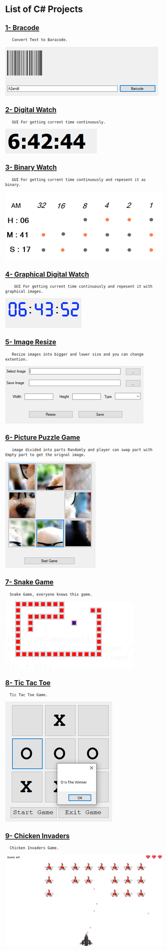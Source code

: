 # List of C# Projects

## [1- Bracode](C%23%20Projects/1-%20Barcode)
       Convert Text to Baracode.
       
![Barcode](/Graphics/Resources/Barcode.PNG)

## [2- Digital Watch](C%23%20Projects/2-%20Digital%20Watch)
       GUI For getting current time continuously.
       
![Barcode](/Graphics/Resources/digital_watch.PNG)

## [3- Binary Watch](/C%23%20Projects/3-%20Binary%20Watch)
       GUI For getting current time continuously and repesent it as binary.
       
![Barcode](/Graphics/Resources/binary_watch.PNG)

## [4- Graphical Digital Watch](/C%23%20Projects/4-%20Graphical%20Digital%20watch)
        GUI For getting current time continuously and repesent it with graphical images.
       
![Barcode](/Graphics/Resources/graphical_digital_watch.PNG)

## [5- Image Resize](/C%23%20Projects/5-%20Image%20Resize)
       Resize images into bigger and lower size and you can change extention.
       
![Barcode](/Graphics/Resources/image_resize.PNG)

## [6- Picture Puzzle Game](/C%23%20Projects/6-%20Picture%20Puzzle%20Game)
       image divided into parts Randomly and player can swap part with Empty part to get the orignal image.
       
![Barcode](/Graphics/Resources/puzzle_game.PNG)

## [7- Snake Game](/C%23%20Projects/7-%20Snake%20Game)
      Snake Game, everyone knows this game.
       
![Barcode](/Graphics/Resources/snake_game.PNG)

## [8- Tic Tac Toe](/C%23%20Projects/8-%20Tic%20Tac%20Toe)
      Tic Tac Toe Game.
![Barcode](/Graphics/Resources/Tic%20Tac%20Toe.PNG)

## [9- Chicken Invaders](/C%23%20Projects/9-%20Chicken%20Invaders)
      Chicken Invaders Game.
![Barcode](/Graphics/Resources/Chicken%20Invaders.PNG)


